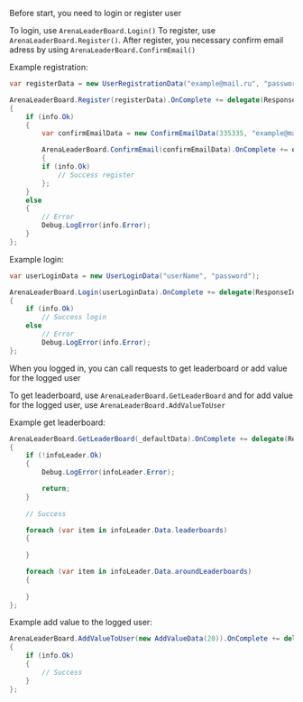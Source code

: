 Before start, you need to login or register user

To login, use ``ArenaLeaderBoard.Login()``
To register, use ``ArenaLeaderBoard.Register()``. After register, you necessary confirm email adress by using ``ArenaLeaderBoard.ConfirmEmail()``

Example registration:
```csharp
var registerData = new UserRegistrationData("example@mail.ru", "password", "userName");

ArenaLeaderBoard.Register(registerData).OnComplete += delegate(ResponseInfo<string> info)
{
    if (info.Ok)
    {
        var confirmEmailData = new ConfirmEmailData(335335, "example@mail.ru");

        ArenaLeaderBoard.ConfirmEmail(confirmEmailData).OnComplete += delegate(ResponseInfo<string> info)
        {
	    if (info.Ok)
	        // Success register    
        };
    }  
    else
    {
        // Error
        Debug.LogError(info.Error);
    }
};

```

Example login:
```csharp
var userLoginData = new UserLoginData("userName", "password");

ArenaLeaderBoard.Login(userLoginData).OnComplete += delegate(ResponseInfo<LoginResponse> info)
{
    if (info.Ok)
        // Success login
    else
        // Error
        Debug.LogError(info.Error);              
};
```
When you logged in, you can call requests to get leaderboard or add value for the logged user

To get leaderboard, use ``ArenaLeaderBoard.GetLeaderBoard`` and for add value for the logged user, use ``ArenaLeaderBoard.AddValueToUser``

Example get leaderboard:
```csharp
ArenaLeaderBoard.GetLeaderBoard(_defaultData).OnComplete += delegate(ResponseInfo<LeaderBoardResponse> infoLeader)
{
    if (!infoLeader.Ok)
    {                  
        Debug.LogError(infoLeader.Error);

        return;                                        
    }                 
        
    // Success

    foreach (var item in infoLeader.Data.leaderboards)
    {
		
    }

    foreach (var item in infoLeader.Data.aroundLeaderboards)
    {
		
    }
};                  
```
Example add value to the logged user:
```csharp
ArenaLeaderBoard.AddValueToUser(new AddValueData(20)).OnComplete += delegate(ResponseInfo<string> info)
{                
	if (info.Ok)
	{
		// Success
	}                  
};
```
